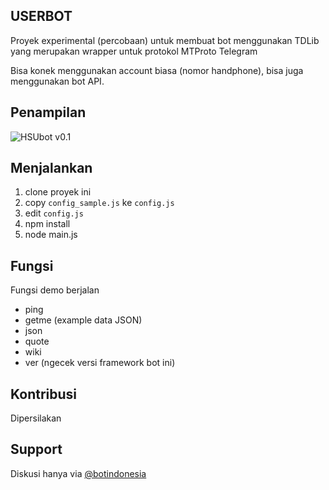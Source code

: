 ## USERBOT

Proyek experimental (percobaan) untuk membuat bot menggunakan TDLib yang merupakan wrapper untuk protokol MTProto Telegram

Bisa konek menggunakan account biasa (nomor handphone), bisa juga menggunakan bot API.

## Penampilan

![HSUbot v0.1](https://raw.githubusercontent.com/banghasan/hsubot/main/hsubot.jpg)

## Menjalankan

1. clone proyek ini
2. copy `config_sample.js` ke `config.js`
3. edit `config.js`
4. npm install
5. node main.js

## Fungsi

Fungsi demo berjalan

- ping
- getme (example data JSON)
- json
- quote
- wiki
- ver (ngecek versi framework bot ini)

## Kontribusi

Dipersilakan

## Support

Diskusi hanya via [@botindonesia](https://t.me/botindonesia)